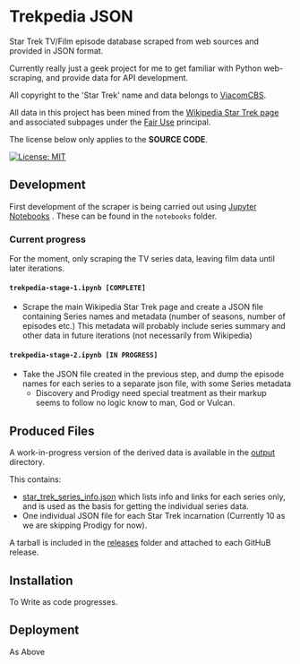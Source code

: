 # Trekpedia JSON

Star Trek TV/Film episode database scraped from web sources and provided in JSON
format.

Currently really just a geek project for me to get familiar with Python
web-scraping, and provide data for API development.

All copyright to the 'Star Trek' name and data belongs to
[ViacomCBS][viacomcbs].

All data in this project has been mined from the [Wikipedia Star Trek page][wst]
and associated subpages under the [Fair Use][fup] principal.

The license below only applies to the **SOURCE CODE**.

[![License: MIT](https://img.shields.io/badge/License-MIT-yellow.svg)](https://opensource.org/licenses/MIT)

## Development

First development of the scraper is being carried out using [Jupyter
Notebooks][jupyter] . These can be found in the `notebooks` folder.

### Current progress

For the moment, only scraping the TV series data, leaving film data until later
iterations.

#### `trekpedia-stage-1.ipynb [COMPLETE]`

* Scrape the main Wikipedia Star Trek page and create a JSON file containing
  Series names and metadata (number of seasons, number of episodes etc.) This
  metadata will probably include series summary and other data in future
  iterations (not necessarily from Wikipedia)

#### `trekpedia-stage-2.ipynb [IN PROGRESS]`

* Take the JSON file created in the previous step, and dump the episode names
  for each series to a separate json file, with some Series metadata
  * Discovery and Prodigy need special treatment as their markup seems to follow
    no logic know to man, God or Vulcan.

## Produced Files

A work-in-progress version of the derived data is available in the
[output](output) directory.

This contains:

* [star_trek_series_info.json](notebooks/output/star_trek_series_info.json)
  which lists info and links for each series only, and is used as the basis for
  getting the individual series data.
* One individual JSON file for each Star Trek incarnation (Currently 10 as we
  are skipping Prodigy for now).

A tarball is included in the [releases](releases) folder and attached to each
GitHuB release.

## Installation

To Write as code progresses.

## Deployment

As Above

[viacomcbs]:https://www.viacomcbs.com
[wst]: https://en.wikipedia.org/wiki/Star_Trek
[fup]: https://en.wikipedia.org/wiki/Fair_use#Text_and_data_mining
[jupyter]: https://jupyter.org/
